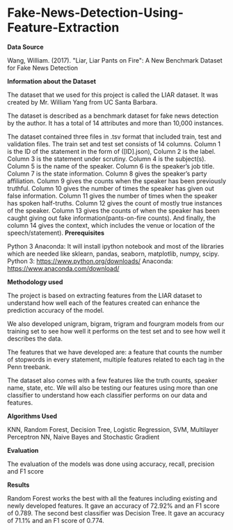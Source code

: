# Fake-News-Detection-Using-Feature-Extraction

**Data Source**

Wang, William. (2017). "Liar, Liar Pants on Fire": A New Benchmark Dataset for Fake News Detection

**Information about the Dataset**

The dataset that we used for this project is called the LIAR dataset. It was created by Mr. William Yang from UC Santa Barbara.

The dataset is described as a benchmark dataset for fake news detection by the author. It has a total of 14 attributes and more than 10,000 instances. 

The dataset contained three files in .tsv format that included train, test and validation files. The train set and test set consists of 14 columns. Column 1 is the ID of the statement in the form of ([ID].json), Column 2 is the label. Column 3 is the statement under scrutiny. Column 4 is the subject(s). Column 5 is the name of the speaker. Column 6 is the speaker’s job title. Column 7 is the state information. Column 8 gives the speaker’s party affiliation. Column 9 gives the counts when the speaker has been previously truthful. Column 10 gives the number of times the speaker has given out false information. Column 11 gives the number of times when the speaker has spoken half-truths. Column 12 gives the count of mostly true instances of the speaker. Column 13 gives the counts of when the speaker has been caught giving out fake information(pants-on-fire counts). And finally, the column 14 gives the context, which includes the venue or location of the speech/statement).
**Prerequisites**

Python 3
Anaconda: It will install ipython notebook and most of the libraries which are needed like sklearn, pandas, seaborn, matplotlib, numpy, scipy.
Python 3: https://www.python.org/downloads/
Anaconda: https://www.anaconda.com/download/

**Methodology used**

The project is based on extracting features from the LIAR dataset to understand how well each of the features created can enhance the prediction accuracy of the model.

We also developed unigram, bigram, trigram and fourgram models from our training set to see how well it performs on the test set and to see how well it describes the data.

 The features that we have developed are: a feature that counts the number of stopwords in every statement, multiple features related to each tag in the Penn treebank. 
 
 The dataset also comes with a few features like the truth counts, speaker name, state, etc. We will also be testing our features using more than one classifier to understand how  each classifier performs on our data and features.
 
 **Algorithms Used**
 
 KNN, Random Forest, Decision Tree, Logistic Regression, SVM, Multilayer Perceptron NN, Naive Bayes and Stochastic Gradient
 
**Evaluation**

The evaluation of the models was done using accuracy, recall, precision and F1 score 

**Results**

Random Forest works the best with all the features including existing and newly developed features. It gave an accuracy of 72.92% and an F1 score of 0.789. The second best classifier was Decision Tree. It gave an accuracy of 71.1% and an F1 score of 0.774. 
